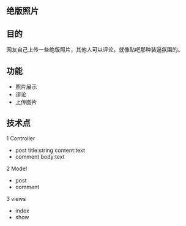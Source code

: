 ## 绝版照片

## 目的
网友自己上传一些绝版照片，其他人可以评论，就像贴吧那种装逼氛围的。

## 功能
- 照片展示
- 评论  
- 上传图片

## 技术点
1 Controller
- post title:string content:text
- comment body:text

2 Model
- post
- comment

3 views
- index
- show


